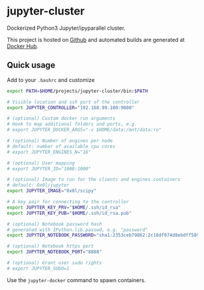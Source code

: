 jupyter-cluster
===============

Dockerized Python3 Jupyter/ipyparallel cluster.

This project is hosted on [Github](https://github.com/0x0L/jupyter-cluster) and automated builds are generated at [Docker Hub](https://hub.docker.com/r/0x0l).

Quick usage
-----------

Add to your `.bashrc` and customize
```sh
export PATH=$HOME/projects/jupyter-cluster/bin:$PATH

# Visible location and ssh port of the controller
export JUPYTER_CONTROLLER="192.168.99.100:9000"

# (optional) Custom docker run arguments
# Hook to map additional folders and ports, e.g.
# export JUPYTER_DOCKER_ARGS="-v $HOME/data:/mnt/data:ro"

# (optional) Number of engines per node
# default: number of available cpu cores
# export JUPYTER_ENGINES_N="16"

# (optional) User mapping
# export JUPYTER_ID="1000:1000"

# (optional) Image to run for the clients and engines containers
# default: 0x0l/jupyter
export JUPYTER_IMAGE="0x0l/scipy"

# A key pair for connecting to the controller
export JUPYTER_KEY_PRV="$HOME/.ssh/id_rsa"
export JUPYTER_KEY_PUB="$HOME/.ssh/id_rsa.pub"

# (optional) Notebook password hash
# generated with IPython.lib.passwd, e.g. "password"
export JUPYTER_NOTEBOOK_PASSWORD="sha1:2353ceb79862:2c18df074d8ebdff589dc37aa4d871c7b29a5caf"

# (optional) Notebook https port
export JUPYTER_NOTEBOOK_PORT="8888"

# (optional) Grant user sudo rights
# export JUPYTER_SUDO=1
```

Use the `jupyter-docker` command to spawn containers.
